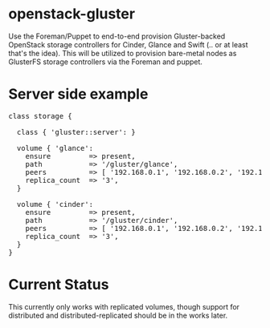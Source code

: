 openstack-gluster
=================

Use the Foreman/Puppet to end-to-end provision Gluster-backed OpenStack storage controllers for Cinder, Glance and Swift (.. or at least that's the idea).
This will be utilized to provision bare-metal nodes as GlusterFS storage controllers via the Foreman and puppet.

Server side example
===================

<pre>
class storage {  
  
  class { 'gluster::server': }  
  
  volume { 'glance':  
    ensure         => present,  
    path           => '/gluster/glance',  
    peers          => [ '192.168.0.1', '192.168.0.2', '192.168.0.3' ],  
    replica_count  => '3',  
  }  
  
  volume { 'cinder':  
    ensure         => present,  
    path           => '/gluster/cinder',  
    peers          => [ '192.168.0.1', '192.168.0.2', '192.168.0.3' ],  
    replica_count  => '3',  
  }  
}
</pre>
Current Status
===================
This currently only works with replicated volumes, though support for distributed
and distributed-replicated should be in the works later.
